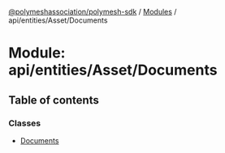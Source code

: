 [@polymeshassociation/polymesh-sdk](../README.md) / [Modules](../modules.md) / api/entities/Asset/Documents

# Module: api/entities/Asset/Documents

## Table of contents

### Classes

- [Documents](../classes/api_entities_Asset_Documents.Documents.md)
